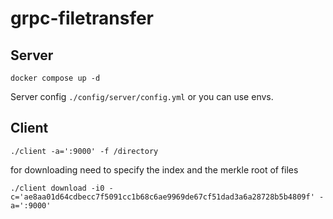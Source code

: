 # grpc-filetransfer


## Server 



```docker compose up -d```

Server config `./config/server/config.yml` or you can use envs.

## Client

```
./client -a=':9000' -f /directory
```

for downloading need to specify the index and the merkle root of files 
```
./client download -i0 -c='ae8aa01d64cdbecc7f5091cc1b68c6ae9969de67cf51dad3a6a28728b5b4809f' -a=':9000'
```


